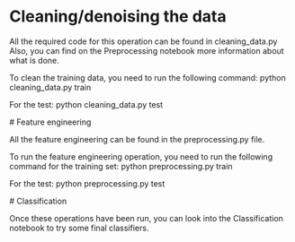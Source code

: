 # Cleaning/denoising the data

All the required code for this operation can be found in cleaning_data.py
Also, you can find on the Preprocessing notebook more information about what is done.

To clean the training data, you need to run the following command:
python cleaning_data.py train

For the test:
python cleaning_data.py test

# Feature engineering

All the feature engineering can be found in the preprocessing.py file.

To run the feature engineering operation, you need to run the following command for the training set:
python preprocessing.py train

For the test:
python preprocessing.py test

# Classification

Once these operations have been run, you can look into the Classification notebook to try some final classifiers.
